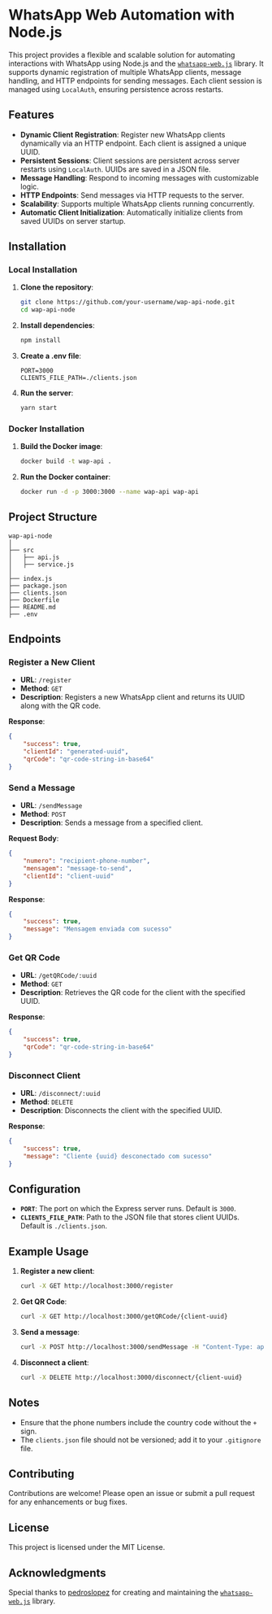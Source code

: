 
# WhatsApp Web Automation with Node.js

This project provides a flexible and scalable solution for automating interactions with WhatsApp using Node.js and the [`whatsapp-web.js`](https://github.com/pedroslopez/whatsapp-web.js) library. It supports dynamic registration of multiple WhatsApp clients, message handling, and HTTP endpoints for sending messages. Each client session is managed using `LocalAuth`, ensuring persistence across restarts.

## Features

- **Dynamic Client Registration**: Register new WhatsApp clients dynamically via an HTTP endpoint. Each client is assigned a unique UUID.
- **Persistent Sessions**: Client sessions are persistent across server restarts using `LocalAuth`. UUIDs are saved in a JSON file.
- **Message Handling**: Respond to incoming messages with customizable logic.
- **HTTP Endpoints**: Send messages via HTTP requests to the server.
- **Scalability**: Supports multiple WhatsApp clients running concurrently.
- **Automatic Client Initialization**: Automatically initialize clients from saved UUIDs on server startup.

## Installation

### Local Installation

1. **Clone the repository**:
    ```bash
    git clone https://github.com/your-username/wap-api-node.git
    cd wap-api-node
    ```

2. **Install dependencies**:
    ```bash
    npm install
    ```

3. **Create a .env file**:
    ```env
    PORT=3000
    CLIENTS_FILE_PATH=./clients.json
    ```

4. **Run the server**:
    ```bash
    yarn start
    ```

### Docker Installation

1. **Build the Docker image**:
    ```bash
    docker build -t wap-api .
    ```

2. **Run the Docker container**:
    ```bash
    docker run -d -p 3000:3000 --name wap-api wap-api
    ```

## Project Structure

```
wap-api-node
│
├── src
│   ├── api.js
│   ├── service.js
│
├── index.js
├── package.json
├── clients.json
├── Dockerfile
├── README.md
├── .env
```

## Endpoints

### Register a New Client

- **URL**: `/register`
- **Method**: `GET`
- **Description**: Registers a new WhatsApp client and returns its UUID along with the QR code.

**Response**:
```json
{
    "success": true,
    "clientId": "generated-uuid",
    "qrCode": "qr-code-string-in-base64"
}
```

### Send a Message

- **URL**: `/sendMessage`
- **Method**: `POST`
- **Description**: Sends a message from a specified client.

**Request Body**:
```json
{
    "numero": "recipient-phone-number",
    "mensagem": "message-to-send",
    "clientId": "client-uuid"
}
```

**Response**:
```json
{
    "success": true,
    "message": "Mensagem enviada com sucesso"
}
```

### Get QR Code

- **URL**: `/getQRCode/:uuid`
- **Method**: `GET`
- **Description**: Retrieves the QR code for the client with the specified UUID.

**Response**:
```json
{
    "success": true,
    "qrCode": "qr-code-string-in-base64"
}
```

### Disconnect Client

- **URL**: `/disconnect/:uuid`
- **Method**: `DELETE`
- **Description**: Disconnects the client with the specified UUID.

**Response**:
```json
{
    "success": true,
    "message": "Cliente {uuid} desconectado com sucesso"
}
```

## Configuration

- **`PORT`**: The port on which the Express server runs. Default is `3000`.
- **`CLIENTS_FILE_PATH`**: Path to the JSON file that stores client UUIDs. Default is `./clients.json`.

## Example Usage

1. **Register a new client**:
    ```bash
    curl -X GET http://localhost:3000/register
    ```

2. **Get QR Code**:
    ```bash
    curl -X GET http://localhost:3000/getQRCode/{client-uuid}
    ```

3. **Send a message**:
    ```bash
    curl -X POST http://localhost:3000/sendMessage -H "Content-Type: application/json" -d '{"numero": "1234567890", "mensagem": "Olá, esta é uma mensagem enviada via HTTP!", "clientId": "client-uuid"}'
    ```

4. **Disconnect a client**:
    ```bash
    curl -X DELETE http://localhost:3000/disconnect/{client-uuid}
    ```

## Notes

- Ensure that the phone numbers include the country code without the `+` sign.
- The `clients.json` file should not be versioned; add it to your `.gitignore` file.

## Contributing

Contributions are welcome! Please open an issue or submit a pull request for any enhancements or bug fixes.

## License

This project is licensed under the MIT License.

## Acknowledgments

Special thanks to [pedroslopez](https://github.com/pedroslopez) for creating and maintaining the [`whatsapp-web.js`](https://github.com/pedroslopez/whatsapp-web.js) library.
